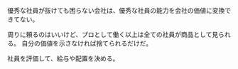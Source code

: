 優秀な社員が抜けても困らない会社は、優秀な社員の能力を会社の価値に変換できてない。

周りに頼るのはいいけど、プロとして働く以上は全ての社員が商品として見られる。
自分の価値を示さなければ捨てられるだけだ。

社員を評価して、給与や配置を決める。
